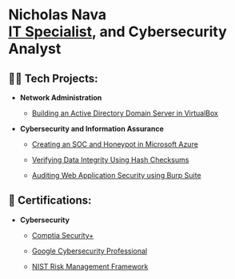 <h1>Nicholas Nava
  <br/>
  <a href="https://www.linkedin.com/in/nk-nava">IT Specialist</a>, and Cybersecurity Analyst

<h2>👨‍💻 Tech Projects:</h2>

- <b>Network Administration</b>

  - [Building an Active Directory Domain Server in VirtualBox](https://github.com/nicknava1/AD-DS)

- <b>Cybersecurity and Information Assurance</b>

  - [Creating an SOC and Honeypot in Microsoft Azure](https://github.com/nicknava1/Soc-Honeypot)

  - [Verifying Data Integrity Using Hash Checksums](https://github.com/nicknava1/Hash-Integrity)
  
  - [Auditing Web Application Security using Burp Suite](https://github.com/nicknava1/Burp-Suite)
    
<h2>📜 Certifications:</h2>

- <b>Cybersecurity</b>

  - [Comptia Security+](https://github.com/nicknava1/Certifications/blob/main/CompTIA%20Security%2B%20ce%20certificate.pdf)
    
  - [Google Cybersecurity Professional](https://github.com/nicknava1/Certifications/blob/main/Google%20Cybersecurity%20Professional.pdf)
    
  - [NIST Risk Management Framework](https://github.com/nicknava1/Certifications/blob/main/NIST%20RMF.pdf)
